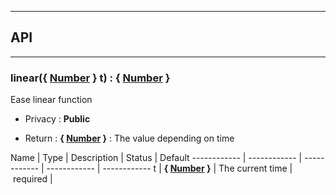 


-----------------------------
## API
-----------------------------

### linear({ <a class="link" href="https://developer.mozilla.org/fr/docs/Web/JavaScript/Reference/Objets_globaux/Number" target="_blank" title="Number">Number</a> } t) : { <a class="link" href="https://developer.mozilla.org/fr/docs/Web/JavaScript/Reference/Objets_globaux/Number" target="_blank" title="Number">Number</a> }
Ease linear function

- Privacy : **Public**

- Return : **{ <a class="link" href="https://developer.mozilla.org/fr/docs/Web/JavaScript/Reference/Objets_globaux/Number" target="_blank" title="Number">Number</a> }** : The value depending on time

Name | Type | Description | Status | Default
------------ | ------------ | ------------ | ------------ | ------------
t | **{ <a class="link" href="https://developer.mozilla.org/fr/docs/Web/JavaScript/Reference/Objets_globaux/Number" target="_blank" title="Number">Number</a> }** | The current time | required | 



